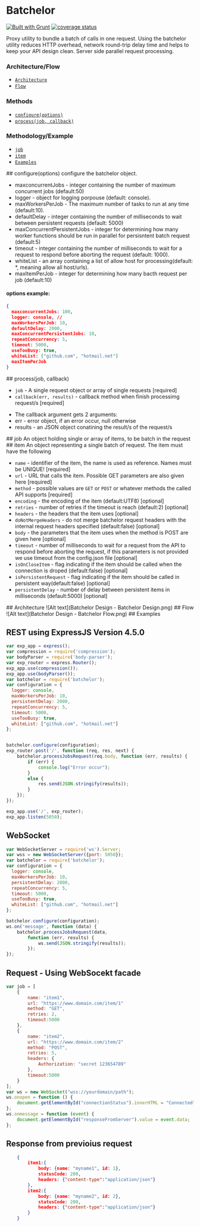 Batchelor
===================
[![Built with Grunt](https://cdn.gruntjs.com/builtwith.png)](http://gruntjs.com/)
[![coverage status](http://img.shields.io/badge/local%20coverage-90%25-green.svg)](http://img.shields.io/badge/local%20coverage-90%25-green.svg)

Proxy utility to bundle a batch of calls in one request.
Using the batchelor utility reduces HTTP overhead, network round-trip delay time and helps to keep your API design clean.
Server side parallel request processing.

### Architecture/Flow
* [`Architecture`](#Architecture)
* [`Flow`](#Flow)

### Methods
* [`configure(options)`](#configure)
* [`process(job, callback)`](#process)

### Methodology/Example

* [`job`](#job)
* [`item`](#item)
* [`Examples`](#Examples)


<a name="configure" />
## configure(options)
configure the batchelor object.

* maxconcurrentJobs - integer containing the number of maximum concurrent jobs (default:50)
* logger - object for logging porpouse (default: console).
* maxWorkersPerJob - The maximum number of tasks to run at any time (default:10).
* defaultDelay - integer containing the number of milliseconds to wait between persistent requests (default: 5000)
* maxConcurrentPersistentJobs - integer for determining how many worker functions should be run in parallel for persisntent batch request (default:5)
* timeout - integer containing the number of milliseconds to wait for a request to respond before aborting the request (default: 1000).
* whiteList - an array containing a list of allow host for processing(default: *, meaning allow all host/urls).
* maxItemPerJob - integer for determining how many bacth request per job (default:10)

#### options  example:
```json
{
  maxconcurrentJobs: 100,
  logger: console, //
  maxWorkersPerJob: 10,
  defaultDelay: 2000,
  maxConcurrentPersistentJobs: 10,
  repeatConcurrency: 5,
  timeout: 5000,
  useTooBusy: true,
  whiteList: ["github.com", "hotmail.net"]
  maxItemPerJob
}
```

<a name="process" />
## process(job, callback)

* `job` - A single request object or array of  single requests [required]
* `callback(err, results)` - callback method when finish processimg request/s [required]
- The callback argument gets 2 arguments:
- err - error object, if an error occur, null otherwise
- results - an JSON object conatining the result/s of the request/s

<a name="job" />
## job
An object holding single or array of items, to be batch in the request

<a name="item" />
## item
An object representing a single batch of request. The item must have the following

* `name` - identifier of the item, the name is used as reference. Names must be UNIQUE! [required]
* `url` - URL that calls the item. Possible GET parameters are also given here [required]
* `method` - possible values are `GET` or `POST` or whatever methods the called API supports [required]
* `encoding` - the encoding of the item (default:UTF8) [optional]
* `retries` - number of retries if the timeout is reach (default:2) [optional]
* `headers` - the headers that the item uses [optional]
* `doNotMergeHeaders` - do not merge batchelor request headers with the internal request headers specified (default:false) [optional]
* `body` - the parameters that the item uses when the method is POST are given here [optional]
* `timeout` - number of milliseconds to wait for a request from the API to respond before aborting the request, if this parameters is not provided we use timeout from the config.json file [optional]
* `isOnCloseItem` - flag indicating if the item should be called when the connection is droped (default:false) [optional]
* `isPersistentRequest` - flag indicating if the item should be called in persistent way(default:false) [optional]
* `persistentDelay` - number of delay between persistent items in milliseconds (default:5000) [optional]

<a name="Architecture" />
## Architecture
![Alt text](Batchelor Design - Batchelor Design.png)

<a name="Flow" />
## Flow
![Alt text](Batchelor Design - Batchelor Flow.png)

<a name="Examples" />
## Examples

## REST using ExpressJS Version 4.5.0
```javascript
var exp_app = express();
var compression = require('compression');
var bodyParser = require('body-parser');
var exp_router = express.Router();
exp_app.use(compression());
exp_app.use(bodyParser());
var batchelor = require('batchelor');
var configuration = {
  logger: console,
  maxWorkersPerJob: 10,
  persistentDelay: 2000,
  repeatConcurrency: 5,
  timeout: 5000,
  useTooBusy: true,
  whiteList: ["github.com", "hotmail.net"]
};


batchelor.configure(configuration);
exp_router.post('/', function (req, res, next) {
    batchelor.processJobsRequest(req.body, function (err, results) {
        if (err) {
            console.log("Error occur");
        }
        else {
            res.send(JSON.stringify(results));
        }
    });
});

exp_app.use('/', exp_router);
exp_app.listen(5050);
```
## WebSocket
```javascript
var WebSocketServer = require('ws').Server;
var wss = new WebSocketServer({port: 5050});
var batchelor = require('batchelor');
var configuration = {
  logger: console,
  maxWorkersPerJob: 10,
  persistentDelay: 2000,
  repeatConcurrency: 5,
  timeout: 5000,
  useTooBusy: true,
  whiteList: ["github.com", "hotmail.net"]
};

batchelor.configure(configuration);
ws.on('message', function (data) {
    batchelor.processJobsRequest(data,
        function (err, results) {
            ws.send(JSON.stringify(results));
        });
});
```
## Request - Using WebSocekt facade
```javascript
var job = [
    {
        name: "item1",
        url: "https://www.domain.com/item/1"
        method: "GET",
        retries: 2,
        timeout:5000
    },
    {
        name: "item2",
        url: "https://www.domain.com/item/2"
        method: "POST",
        retries: 5,
        headers: {
            Authorization: "secret 123654789"
        },
        timeout:5000
    }
];
var ws = new WebSocket("wss://yourdomain/path");
ws.onopen = function () {
    document.getElementById("connectionStatus").innerHTML = "Connected";
};
ws.onmessage = function (event) {
    document.getElementById("responseFromServer").value = event.data;
};
```

## Response from previoius request
```json
    {
        item1:{
            body: {name: "myname1", id: 1},
            statusCode: 200,
            headers: {"content-type":"application/json"}
        },
        item2:{
            body: {name: "myname2", id: 2},
            statusCode: 200,
            headers: {"content-type":"application/json"}
        }
    }
```
